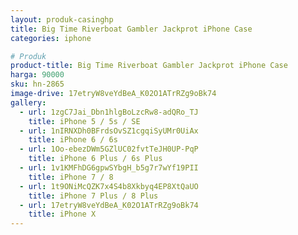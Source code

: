 ```yaml
---
layout: produk-casinghp
title: Big Time Riverboat Gambler Jackprot iPhone Case
categories: iphone

# Produk
product-title: Big Time Riverboat Gambler Jackprot iPhone Case
harga: 90000
sku: hn-2865
image-drive: 17etryW8veYdBeA_K02O1ATrRZg9oBk74
gallery:
  - url: 1zgC7Jai_Dbn1hlgBoLzcRw8-adQRo_TJ
    title: iPhone 5 / 5s / SE
  - url: 1nIRNXDh0BFrdsOvSZ1cgqiSyUMr0UiAx
    title: iPhone 6 / 6s
  - url: 1Oo-ebezDWm5GZlUC02fvtTeJH0UP-PqP
    title: iPhone 6 Plus / 6s Plus
  - url: 1v1KMFhDG6gpwSYbgH_b5g7r7wYf19PII
    title: iPhone 7 / 8
  - url: 1t9ONiMcQZK7x4S4b8Xkbyq4EP8XtQaUO
    title: iPhone 7 Plus / 8 Plus
  - url: 17etryW8veYdBeA_K02O1ATrRZg9oBk74
    title: iPhone X
---
```

